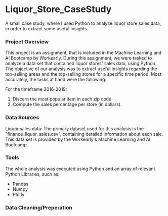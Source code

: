 # Liquor_Store_CaseStudy
A small case study, where I used Python to analyze liquor store sales data, in order to extract some useful insights.

### Project Overview

This project is an assignment, that is included in the Machine Learning and AI Bootcamp by Workearly. During this assignment, we were tasked to analyze a data set that contained liquor stores' sales data, using Python. The objective of our analysis was to extract useful insights regarding the top-selling areas and the top-selling stores for a specific time period. Most accurately, the tasks at hand were the following: 

For the timeframe 2016-2019:
1. Discern the most popular item in each zip code 
2. Compute the sales percentage per store (in dollars).

### Data Sources

Liquor sales data: The primary dataset used for this analysis is the "finance_liquor_sales.csv", containing detailed information about each sale.  This data set is provided by the Workearly's Machine Learning and AI Bootcamp.

### Tools

The whole analysis was executed using Python and an array of relevant Python Libraries, such as:

- Pandas
- Numpy
- Plotly

### Data Cleaning/Preperation




